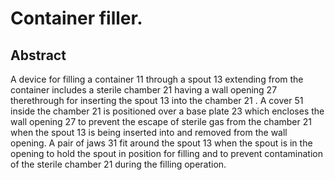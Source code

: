 # Container filler.

## Abstract
A device for filling a container 11 through a spout 13 extending from the container includes a sterile chamber 21 having a wall opening 27 therethrough for inserting the spout 13 into the chamber 21 . A cover 51 inside the chamber 21 is positioned over a base plate 23 which encloses the wall opening 27 to prevent the escape of sterile gas from the chamber 21 when the spout 13 is being inserted into and removed from the wall opening. A pair of jaws 31 fit around the spout 13 when the spout is in the opening to hold the spout in position for filling and to prevent contamination of the sterile chamber 21 during the filling operation.